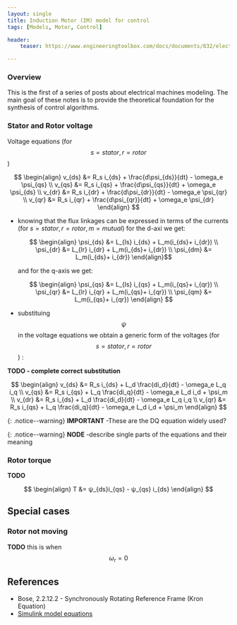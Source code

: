 ```yaml
---
layout: single
title: Induction Motor (IM) model for control
tags: [Models, Motor, Control]

header:
    teaser: https://www.engineeringtoolbox.com/docs/documents/832/electric_motor.png

---
```


### Overview

This is the first of a series of posts about electrical machines modeling. The main goal of these notes is to provide the theoretical foundation for the synthesis of control algorithms.  

### Stator and Rotor voltage

Voltage equations (for $$s=stator, r=rotor$$)

  $$
  \begin{align}  
  v_{ds} &= R_s i_{ds} + \frac{d\psi_{ds}}{dt} - \omega_e \psi_{qs} \\ 
  v_{qs} &= R_s i_{qs} + \frac{d\psi_{qs}}{dt} + \omega_e \psi_{ds} \\
  v_{dr} &= R_s i_{dr} + \frac{d\psi_{dr}}{dt} - \omega_e \psi_{qr} \\ 
  v_{qr} &= R_s i_{qr} + \frac{d\psi_{qr}}{dt} + \omega_e \psi_{dr}
  \end{align}
  $$

- knowing that the flux linkages can be expressed in terms of the currents (for $s=stator, r=rotor, m=mutual$) for the d-axi we get:

  $$
  \begin{align}
  \psi_{ds} &= L_{ls} i_{ds} + L_m(i_{ds}+ i_{dr}) \\
  \psi_{dr} &= L_{lr} i_{dr} + L_m(i_{ds}+ i_{dr}) \\
  \psi_{dm} &= L_m(i_{ds}+ i_{dr})
  \end{align}$$

  and for the q-axis we get:
  
  $$
  \begin{align}
  \psi_{qs} &= L_{ls} i_{qs} + L_m(i_{qs}+ i_{qr}) \\
  \psi_{qr} &= L_{lr} i_{qr} + L_m(i_{qs}+ i_{qr}) \\
  \psi_{qm} &= L_m(i_{qs}+ i_{qr})
  \end{align}
  $$

- substituing $$\psi$$ in the voltage equations we obtain a generic form of the voltages (for $$s=stator, r=rotor$$) :

**TODO - complete correct substitution**

  $$
  \begin{align}  
  v_{ds} &= R_s i_{ds} + L_d \frac{di_d}{dt} - \omega_e L_q i_q \\ 
  v_{qs} &= R_s i_{qs} + L_q \frac{di_q}{dt} - \omega_e L_d i_d + \psi_m \\
  v_{dr} &= R_s i_{ds} + L_d \frac{di_d}{dt} - \omega_e L_q i_q \\ 
  v_{qr} &= R_s i_{qs} + L_q \frac{di_q}{dt} - \omega_e L_d i_d + \psi_m
  \end{align}
  $$

{: .notice--warning}
 **IMPORTANT** -These are the DQ equation widely used?

{: .notice--warning}
 **NODE** -describe single parts of the equations and their meaning

### Rotor torque  

**TODO**  

$$
\begin{align} T &= ψ_{ds}i_{qs} - ψ_{qs} i_{ds}
\end{align}
$$

## Special cases

### Rotor not moving

**TODO**
this is when $$\omega_r=0$$ 

## References

- Bose, 2.2.12.2 - Synchronously Rotating Reference Frame (Kron Equation)
- [Simulink model equations](https://www.mathworks.com/help/sps/ref/inductionmachinesquirrelcage.html)
